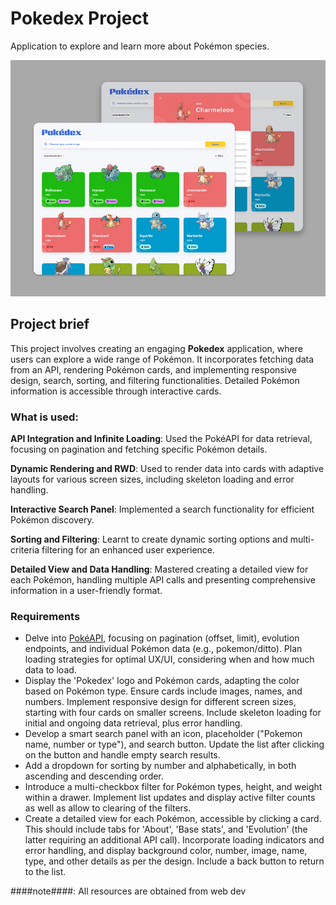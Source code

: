 # Pokedex Project

Application to explore and learn more about Pokémon species.

![Pokedex Project preview image](./project-preview.jpeg)


## Project brief

This project involves creating an engaging **Pokedex** application, where users can explore a wide range of Pokémon. It incorporates fetching data from an API, rendering Pokémon cards, and implementing responsive design, search, sorting, and filtering functionalities. Detailed Pokémon information is accessible through interactive cards.

### What is used:

**API Integration and Infinite Loading**: Used the PokéAPI for data retrieval, focusing on pagination and fetching specific Pokémon details.

**Dynamic Rendering and RWD**: Used to render data into cards with adaptive layouts for various screen sizes, including skeleton loading and error handling.

**Interactive Search Panel**: Implemented a search functionality for efficient Pokémon discovery.

**Sorting and Filtering**: Learnt to create dynamic sorting options and multi-criteria filtering for an enhanced user experience.

**Detailed View and Data Handling**: Mastered creating a detailed view for each Pokémon, handling multiple API calls and presenting comprehensive information in a user-friendly format.

### Requirements

- Delve into [PokéAPI](https://pokeapi.co/), focusing on pagination (offset, limit), evolution endpoints, and individual Pokémon data (e.g., pokemon/ditto). Plan loading strategies for optimal UX/UI, considering when and how much data to load.
- Display the 'Pokedex' logo and Pokémon cards, adapting the color based on Pokémon type. Ensure cards include images, names, and numbers. Implement responsive design for different screen sizes, starting with four cards on smaller screens. Include skeleton loading for initial and ongoing data retrieval, plus error handling.
- Develop a smart search panel with an icon, placeholder ("Pokemon name, number or type"), and search button. Update the list after clicking on the button and handle empty search results.
- Add a dropdown for sorting by number and alphabetically, in both ascending and descending order.
- Introduce a multi-checkbox filter for Pokémon types, height, and weight within a drawer. Implement list updates and display active filter counts as well as allow to clearing of the filters.
- Create a detailed view for each Pokémon, accessible by clicking a card. This should include tabs for 'About', 'Base stats', and 'Evolution' (the latter requiring an additional API call). Incorporate loading indicators and error handling, and display background color, number, image, name, type, and other details as per the design. Include a back button to return to the list.

####note####:
All resources are obtained from web dev

